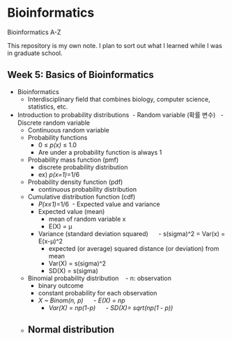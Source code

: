 # Bioinformatics
Bioinformatics A-Z

This repository is my own note.
I plan to sort out what I learned while I was in graduate school.

## Week 5: Basics of Bioinformatics
- Bioinformatics
  - Interdisciplinary field that combines biology, computer science, statistics, etc.
- Introduction to probability distributions
  - Random variable (확률 변수)
    - Discrete random variable
    - Continuous random variable
  - Probability functions
    - 0 ≤ *p(x)* ≤ 1.0
    - Are under a probability function is always 1
  - Probability mass function (pmf)
    - discrete probability distribution
    - ex) *p(x=1)*=1/6
  - Probability density function (pdf)
    - continuous probability distribution
  - Cumulative distribution function (cdf)
    - *P(x≤1)*=1/6
  - Expected value and variance
    - Expected value (mean)
      - mean of random variable x
      - E(X) = µ
    - Variance (standard deviation squared)
      - s(sigma)^2 = Var(x) = E(x-µ)^2 
      - expected (or average) squared distance (or deviation) from mean
      - Var(X) = s(sigma)^2
      - SD(X) = s(sigma)
  - Binomial probability distribution
    - n: observation
    - binary outcome
    - constant probability for each observation 
    - *X ~ Binom(n, p)*
      - *E(X) = np*
      - *Var(X) = np(1-p)*
      - *SD(X)= sqrt(np(1 - p))*
  - Normal distribution
    - 
